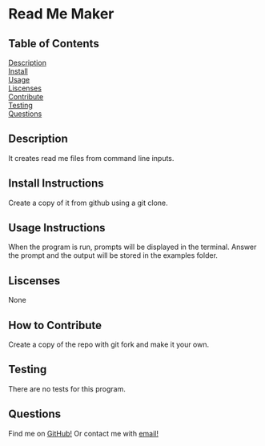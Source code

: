# Read Me Maker
  ## Table of Contents
  [Description](#description)  
  [Install](#install)  
  [Usage](#usage)  
  [Liscenses](#liscenses)  
  [Contribute](#contribute)  
  [Testing](#testing)  
  [Questions](#questions)  

  ## Description
  It creates read me files from command line inputs.
  ## Install Instructions
  Create a copy of it from github using a git clone.
  ## Usage Instructions
  When the program is run, prompts will be displayed in the terminal.  Answer the prompt and the output will be stored in the examples folder.
  ## Liscenses
  None
  ## How to Contribute
  Create a copy of the repo with git fork and make it your own.
  ## Testing
  There are no tests for this program.
  ## Questions
  Find me on [GitHub!](https://github.com/Rovak0)
  Or contact me with [email!](ericjackwong@outlook.com)
